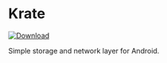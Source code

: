 # Krate
[ ![Download](https://api.bintray.com/packages/lamartio/Krate/Krate/images/download.svg) ](https://bintray.com/lamartio/Krate/Krate/_latestVersion) 

Simple storage and network layer for Android.
